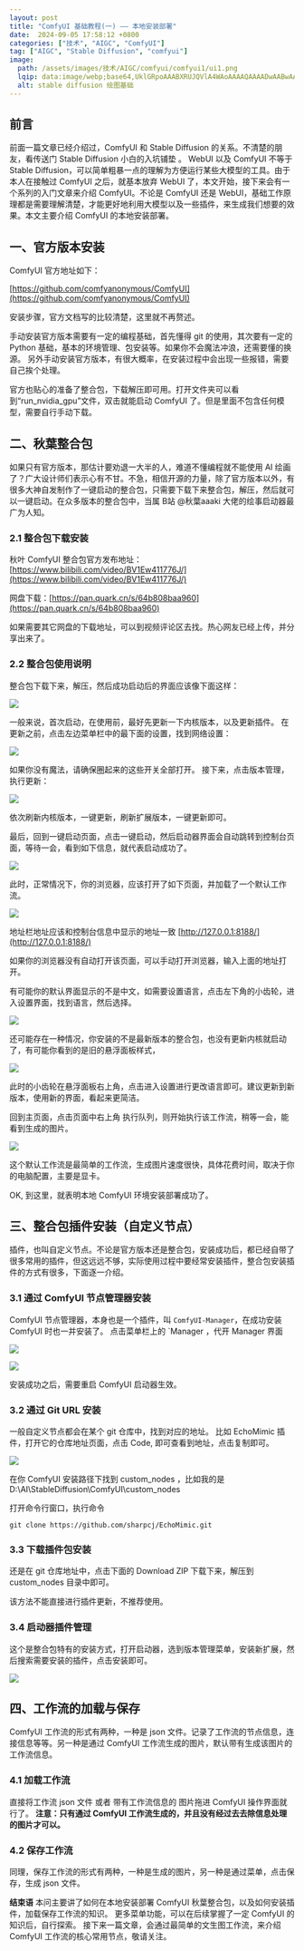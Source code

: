 ```yaml
---
layout: post
title: "ComfyUI 基础教程(一) —— 本地安装部署"
date:  2024-09-05 17:58:12 +0800
categories: ["技术", "AIGC", "ComfyUI"]
tag: ["AIGC", "Stable Diffusion", "comfyui"]
image:
  path: /assets/images/技术/AIGC/comfyui/comfyui1/ui1.png
  lqip: data:image/webp;base64,UklGRpoAAABXRUJQVlA4WAoAAAAQAAAADwAABwAAQUxQSDIAAAARL0AmbZurmr57yyIiqE8oiG0bejIYEQTgqiDA9vqnsUSI6H+oAERp2HZ65qP/VIAWAFZQOCBCAAAA8AEAnQEqEAAIAAVAfCWkAALp8sF8rgRgAP7o9FDvMCkMde9PK7euH5M1m6VWoDXf2FkP3BqV0ZYbO6NA/VFIAAAA
  alt: stable diffusion 绘图基础
---
```


## 前言
前面一篇文章已经介绍过，ComfyUI 和 Stable Diffusion 的关系。不清楚的朋友，看传送门 Stable Diffusion 小白的入坑铺垫 。
WebUI 以及 ComfyUI 不等于 Stable Diffusion，可以简单粗暴一点的理解为方便运行某些大模型的工具。由于本人在接触过 ComfyUI 之后，就基本放弃 WebUI 了，本文开始，接下来会有一个系列的入门文章来介绍 ComfyUI。不论是 ComfyUI 还是 WebUI，基础工作原理都是需要理解清楚，才能更好地利用大模型以及一些插件，来生成我们想要的效果。本文主要介绍 ComfyUI 的本地安装部署。

## 一、官方版本安装
ComfyUI 官方地址如下：

[https://github.com/comfyanonymous/ComfyUI](https://github.com/comfyanonymous/ComfyUI)

安装步骤，官方文档写的比较清楚，这里就不再赘述。

手动安装官方版本需要有一定的编程基础，首先懂得 git 的使用，其次要有一定的 Python 基础，基本的环境管理、包安装等。如果你不会魔法冲浪，还需要懂的换源。
另外手动安装官方版本，有很大概率，在安装过程中会出现一些报错，需要自己挨个处理。

官方也贴心的准备了整合包，下载解压即可用。打开文件夹可以看到“run_nvidia_gpu”文件，双击就能启动 ComfyUI 了。但是里面不包含任何模型，需要自行手动下载。

## 二、秋葉整合包
如果只有官方版本，那估计要劝退一大半的人，难道不懂编程就不能使用 AI 绘画了？广大设计师们表示心有不甘。不急，相信开源的力量，除了官方版本以外，有很多大神自发制作了一键启动的整合包，只需要下载下来整合包，解压，然后就可以一键启动。在众多版本的整合包中，当属 B站 @秋葉aaaki 大佬的绘事启动器最广为人知。

### 2.1 整合包下载安装
秋叶 ComfyUI 整合包官方发布地址：[https://www.bilibili.com/video/BV1Ew411776J/](https://www.bilibili.com/video/BV1Ew411776J/)

网盘下载：[https://pan.quark.cn/s/64b808baa960](https://pan.quark.cn/s/64b808baa960)

如果需要其它网盘的下载地址，可以到视频评论区去找。热心网友已经上传，并分享出来了。

### 2.2 整合包使用说明
整合包下载下来，解压，然后成功启动后的界面应该像下面这样：

![](/assets/images/技术/AIGC/comfyui/comfyui1/ui1.png)

一般来说，首次启动，在使用前，最好先更新一下内核版本，以及更新插件。
在更新之前，点击左边菜单栏中的最下面的设置，找到网络设置：

![](/assets/images/技术/AIGC/comfyui/comfyui1/ui2.png)

如果你没有魔法，请确保圈起来的这些开关全部打开。
接下来，点击版本管理，执行更新：

![](/assets/images/技术/AIGC/comfyui/comfyui1/ui3.png)

依次刷新内核版本，一键更新，刷新扩展版本，一键更新即可。

最后，回到一键启动页面，点击一键启动，然后启动器界面会自动跳转到控制台页面，等待一会，看到如下信息，就代表启动成功了。

![](/assets/images/技术/AIGC/comfyui/comfyui1/ui4.png)

此时，正常情况下，你的浏览器，应该打开了如下页面，并加载了一个默认工作流。

![](/assets/images/技术/AIGC/comfyui/comfyui1/u5.png)

地址栏地址应该和控制台信息中显示的地址一致 [http://127.0.0.1:8188/](http://127.0.0.1:8188/)

如果你的浏览器没有自动打开该页面，可以手动打开浏览器，输入上面的地址打开。

有可能你的默认界面显示的不是中文，如需要设置语言，点击左下角的小齿轮，进入设置界面，找到语言，然后选择。

![](/assets/images/技术/AIGC/comfyui/comfyui1/lan.png)

还可能存在一种情况，你安装的不是最新版本的整合包，也没有更新内核就启动了，有可能你看到的是旧的悬浮面板样式，

![](/assets/images/技术/AIGC/comfyui/comfyui1/float_menu.png)

此时的小齿轮在悬浮面板右上角，点击进入设置进行更改语言即可。建议更新到新版本，使用新的界面，看起来更简洁。

回到主页面，点击页面中右上角 执行队列，则开始执行该工作流，稍等一会，能看到生成的图片。

![](/assets/images/技术/AIGC/comfyui/comfyui1/comfyui_demo.gif)

这个默认工作流是最简单的工作流，生成图片速度很快，具体花费时间，取决于你的电脑配置，主要是显卡。

OK, 到这里，就表明本地 ComfyUI 环境安装部署成功了。

## 三、整合包插件安装（自定义节点）
插件，也叫自定义节点。不论是官方版本还是整合包，安装成功后，都已经自带了很多常用的插件，但这远远不够，实际使用过程中要经常安装插件，整合包安装插件的方式有很多，下面逐一介绍。

### 3.1 通过 ComfyUI 节点管理器安装
ComfyUI 节点管理器，本身也是一个插件，叫 `ComfyUI-Manager`，在成功安装 ComfyUI 时也一并安装了。
点击菜单栏上的 `Manager ，代开 Manager 界面

![](/assets/images/技术/AIGC/comfyui/comfyui1/manage1.jpg)

![](/assets/images/技术/AIGC/comfyui/comfyui1/manager2.jpg)

安装成功之后，需要重启 ComfyUI 启动器生效。

### 3.2 通过 Git URL 安装
一般自定义节点都会在某个 git 仓库中，找到对应的地址。
比如 EchoMimic 插件，打开它的仓库地址页面，点击 Code, 即可查看到地址，点击复制即可。

![](/assets/images/技术/AIGC/comfyui/comfyui1/git.png)

在你 ComfyUI 安装路径下找到 custom_nodes ，比如我的是 D:\AI\StableDiffusion\ComfyUI\custom_nodes

打开命令行窗口，执行命令

```
git clone https://github.com/sharpcj/EchoMimic.git
```

### 3.3 下载插件包安装
还是在 git 仓库地址中，点击下面的 Download ZIP 下载下来，解压到 custom_nodes 目录中即可。

该方法不能直接进行插件更新，不推荐使用。

### 3.4 启动器插件管理
这个是整合包特有的安装方式，打开启动器，选到版本管理菜单，安装新扩展，然后搜索需要安装的插件，点击安装即可。

![](/assets/images/技术/AIGC/comfyui/comfyui1/starter.png)

## 四、工作流的加载与保存
ComfyUI 工作流的形式有两种，一种是 json 文件。记录了工作流的节点信息，连接信息等等。另一种是通过 ComfyUI 工作流生成的图片，默认带有生成该图片的工作流信息。

### 4.1 加载工作流
直接将工作流 json 文件 或者 带有工作流信息的 图片拖进 ComfyUI 操作界面就行了。
**注意：只有通过 ComfyUI 工作流生成的，并且没有经过去去除信息处理的图片才可以。**

### 4.2 保存工作流
同理，保存工作流的形式有两种，一种是生成的图片，另一种是通过菜单，点击保存，生成 json 文件。

**结束语**
本问主要讲了如何在本地安装部署 ComfyUI 秋葉整合包，以及如何安装插件，加载保存工作流的知识。
更多菜单功能，可以在后续掌握了一定 ComfyUI 的知识后，自行探索。
接下来一篇文章，会通过最简单的文生图工作流，来介绍 ComfyUI 工作流的核心常用节点，敬请关注。